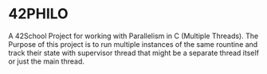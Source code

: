 # 42PHILO
A 42School Project for working with Parallelism in C (Multiple Threads).
The Purpose of this project is to run multiple instances of the same rountine and track their state with supervisor thread that might be a separate thread itself or just the main thread.
